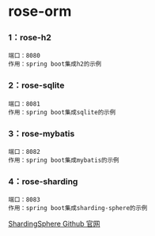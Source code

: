 # rose-orm
### 1：rose-h2
```
端口：8080  
作用：spring boot集成h2的示例
```

### 2：rose-sqlite 
```
端口：8081
作用：spring boot集成sqlite的示例
```

### 3：rose-mybatis
```
端口：8082
作用：spring boot集成mybatis的示例

```

### 4：rose-sharding
```
端口：8083
作用：spring boot集成sharding-sphere的示例
```
[ShardingSphere Github 官网](https://github.com/apache/shardingsphere)  